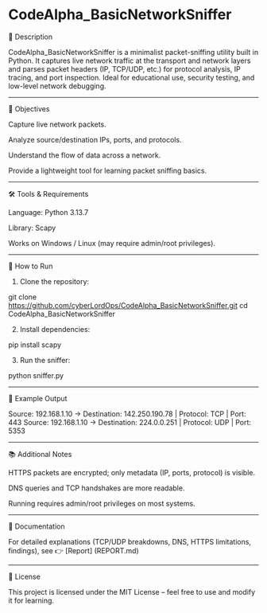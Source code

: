 # CodeAlpha_BasicNetworkSniffer
📌 Description

CodeAlpha_BasicNetworkSniffer is a minimalist packet-sniffing utility built in Python. It captures live network traffic at the transport and network layers and parses packet headers (IP, TCP/UDP, etc.) for protocol analysis, IP tracing, and port inspection.
Ideal for educational use, security testing, and low-level network debugging.


---

🎯 Objectives

Capture live network packets.

Analyze source/destination IPs, ports, and protocols.

Understand the flow of data across a network.

Provide a lightweight tool for learning packet sniffing basics.



---

🛠 Tools & Requirements

Language: Python 3.13.7

Library: Scapy

Works on Windows / Linux (may require admin/root privileges).



---

🚀 How to Run

1. Clone the repository:

git clone https://github.com/cyberLordOps/CodeAlpha_BasicNetworkSniffer.git
cd CodeAlpha_BasicNetworkSniffer


2. Install dependencies:

pip install scapy


3. Run the sniffer:

python sniffer.py




---

📖 Example Output

Source: 192.168.1.10 → Destination: 142.250.190.78 | Protocol: TCP | Port: 443
Source: 192.168.1.10 → Destination: 224.0.0.251   | Protocol: UDP | Port: 5353


---

📚 Additional Notes

HTTPS packets are encrypted; only metadata (IP, ports, protocol) is visible.

DNS queries and TCP handshakes are more readable.

Running requires admin/root privileges on most systems.



---

📂 Documentation

For detailed explanations (TCP/UDP breakdowns, DNS, HTTPS limitations, findings), see 👉 [Report] (REPORT.md) 


---

📜 License

This project is licensed under the MIT License – feel free to use and modify it for learning.


